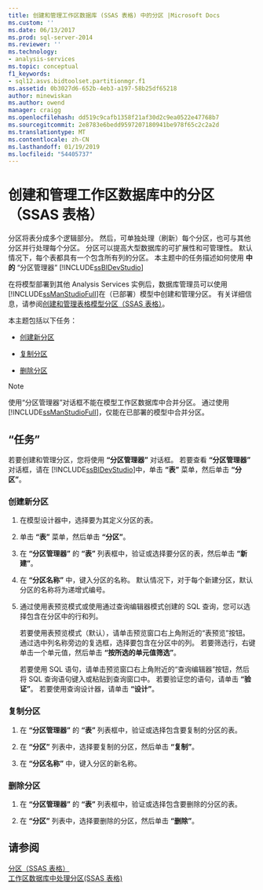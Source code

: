 ```yaml
---
title: 创建和管理工作区数据库 (SSAS 表格) 中的分区 |Microsoft Docs
ms.custom: ''
ms.date: 06/13/2017
ms.prod: sql-server-2014
ms.reviewer: ''
ms.technology:
- analysis-services
ms.topic: conceptual
f1_keywords:
- sql12.asvs.bidtoolset.partitionmgr.f1
ms.assetid: 0b3027d6-652b-4eb3-a197-58b25df65218
author: minewiskan
ms.author: owend
manager: craigg
ms.openlocfilehash: dd519c9cafb1358f21af30d2c9ea0522e47768b7
ms.sourcegitcommit: 2e8783e6bedd9597207180941be978f65c2c2a2d
ms.translationtype: MT
ms.contentlocale: zh-CN
ms.lasthandoff: 01/19/2019
ms.locfileid: "54405737"
---
```

# <a name="create-and-manage-partitions-in-the-workspace-database-ssas-tabular"></a>创建和管理工作区数据库中的分区（SSAS 表格）
  分区将表分成多个逻辑部分。 然后，可单独处理（刷新）每个分区，也可与其他分区并行处理每个分区。 分区可以提高大型数据库的可扩展性和可管理性。 默认情况下，每个表都具有一个包含所有列的分区。 本主题中的任务描述如何使用 **中的** “分区管理器” [!INCLUDE[ssBIDevStudio](../../includes/ssbidevstudio-md.md)]  
  
 在将模型部署到其他 Analysis Services 实例后，数据库管理员可以使用 [!INCLUDE[ssManStudioFull](../../includes/ssmanstudiofull-md.md)]在（已部署）模型中创建和管理分区。 有关详细信息，请参阅[创建和管理表格模型分区（SSAS 表格）](partitions-ssas-tabular.md)。  
  
 本主题包括以下任务：  
  
-   [创建新分区](#bkmk_create_new)  
  
-   [复制分区](#bkmk_copy)  
  
-   [删除分区](#bkmk_delete)  
  
> [!NOTE]  
>  使用“分区管理器”对话框不能在模型工作区数据库中合并分区。 通过使用 [!INCLUDE[ssManStudioFull](../../includes/ssmanstudiofull-md.md)]，仅能在已部署的模型中合并分区。  
  
## <a name="tasks"></a>“任务”  
 若要创建和管理分区，您将使用 **“分区管理器”** 对话框。 若要查看 **“分区管理器”** 对话框，请在 [!INCLUDE[ssBIDevStudio](../../includes/ssbidevstudio-md.md)]中，单击 **“表”** 菜单，然后单击 **“分区”**。  
  
###  <a name="bkmk_create_new"></a> 创建新分区  
  
1.  在模型设计器中，选择要为其定义分区的表。  
  
2.  单击 **“表”** 菜单，然后单击 **“分区”**。  
  
3.  在 **“分区管理器”** 的 **“表”** 列表框中，验证或选择要分区的表，然后单击 **“新建”**。  
  
4.  在 **“分区名称”** 中，键入分区的名称。 默认情况下，对于每个新建分区，默认分区的名称将为递增式编号。  
  
5.  通过使用表预览模式或使用通过查询编辑器模式创建的 SQL 查询，您可以选择包含在分区中的行和列。  
  
     若要使用表预览模式（默认），请单击预览窗口右上角附近的“表预览”按钮。 通过选中列名称旁边的复选框，选择要包含在分区中的列。 若要筛选行，右键单击一个单元值，然后单击 **“按所选的单元值筛选”**。  
  
     若要使用 SQL 语句，请单击预览窗口右上角附近的“查询编辑器”按钮，然后将 SQL 查询语句键入或粘贴到查询窗口中。 若要验证您的语句，请单击 **“验证”**。 若要使用查询设计器，请单击 **“设计”**。  
  
###  <a name="bkmk_copy"></a> 复制分区  
  
1.  在 **“分区管理器”** 的 **“表”** 列表框中，验证或选择包含要复制的分区的表。  
  
2.  在 **“分区”** 列表中，选择要复制的分区，然后单击 **“复制”**。  
  
3.  在 **“分区名称”** 中，键入分区的新名称。  
  
###  <a name="bkmk_delete"></a> 删除分区  
  
1.  在 **“分区管理器”** 的 **“表”** 列表框中，验证或选择包含要删除的分区的表。  
  
2.  在 **“分区”** 列表中，选择要删除的分区，然后单击 **“删除”**。  
  
## <a name="see-also"></a>请参阅  
 [分区（SSAS 表格）](partitions-ssas-tabular.md)   
 [工作区数据库中处理分区&#40;SSAS 表格&#41;](process-partitions-in-the-workspace-database-ssas-tabular.md)  
  
  
